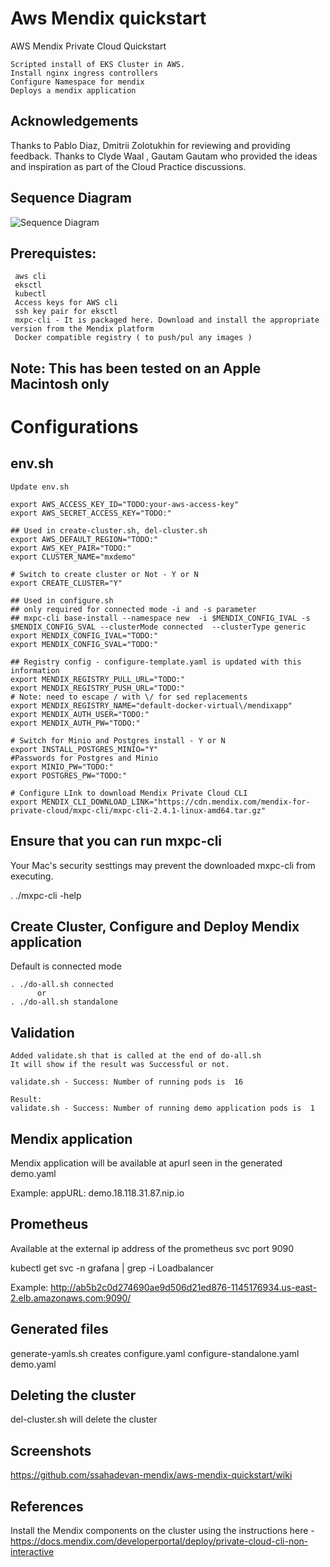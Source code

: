 # Aws Mendix quickstart
 AWS Mendix Private Cloud Quickstart

    Scripted install of EKS Cluster in AWS.
    Install nginx ingress controllers
    Configure Namespace for mendix
    Deploys a mendix application


## Acknowledgements

   Thanks to Pablo Diaz, Dmitrii Zolotukhin for reviewing and providing feedback.
   Thanks to Clyde Waal , Gautam Gautam who provided the ideas and inspiration as part of the Cloud Practice discussions.

## Sequence Diagram

![Sequence Diagram](/images/sequence.png)

## Prerequistes:

     aws cli
     eksctl
     kubectl
     Access keys for AWS cli
     ssh key pair for eksctl
     mxpc-cli - It is packaged here. Download and install the appropriate version from the Mendix platform
     Docker compatible registry ( to push/pul any images )

## Note: This has been tested on an Apple Macintosh only

# Configurations

## env.sh

    Update env.sh

    export AWS_ACCESS_KEY_ID="TODO:your-aws-access-key"
    export AWS_SECRET_ACCESS_KEY="TODO:"

    ## Used in create-cluster.sh, del-cluster.sh
    export AWS_DEFAULT_REGION="TODO:"
    export AWS_KEY_PAIR="TODO:"
    export CLUSTER_NAME="mxdemo"

    # Switch to create cluster or Not - Y or N
    export CREATE_CLUSTER="Y"

    ## Used in configure.sh
    ## only required for connected mode -i and -s parameter
    ## mxpc-cli base-install --namespace new  -i $MENDIX_CONFIG_IVAL -s $MENDIX_CONFIG_SVAL --clusterMode connected  --clusterType generic
    export MENDIX_CONFIG_IVAL="TODO:"
    export MENDIX_CONFIG_SVAL="TODO:"

    ## Registry config - configure-template.yaml is updated with this information
    export MENDIX_REGISTRY_PULL_URL="TODO:"
    export MENDIX_REGISTRY_PUSH_URL="TODO:"
    # Note: need to escape / with \/ for sed replacements
    export MENDIX_REGISTRY_NAME="default-docker-virtual\/mendixapp"
    export MENDIX_AUTH_USER="TODO:"
    export MENDIX_AUTH_PW="TODO:"

    # Switch for Minio and Postgres install - Y or N
    export INSTALL_POSTGRES_MINIO="Y"
    #Passwords for Postgres and Minio
    export MINIO_PW="TODO:"
    export POSTGRES_PW="TODO:"

    # Configure LInk to download Mendix Private Cloud CLI
    export MENDIX_CLI_DOWNLOAD_LINK="https://cdn.mendix.com/mendix-for-private-cloud/mxpc-cli/mxpc-cli-2.4.1-linux-amd64.tar.gz"


## Ensure that you can run mxpc-cli
   Your Mac's security sesttings may prevent the downloaded mxpc-cli from executing.

   . ./mxpc-cli -help

## Create Cluster, Configure and Deploy Mendix application

Default is connected mode

    . ./do-all.sh connected
          or
    . ./do-all.sh standalone


## Validation

    Added validate.sh that is called at the end of do-all.sh
    It will show if the result was Successful or not.

    validate.sh - Success: Number of running pods is  16

    Result:
    validate.sh - Success: Number of running demo application pods is  1


## Mendix application
  Mendix application will be available at apurl seen in the generated demo.yaml

  Example:
  appURL: demo.18.118.31.87.nip.io        

## Prometheus
   Available at the external ip address of the prometheus svc port 9090

   kubectl get svc -n grafana | grep -i Loadbalancer

   Example:
   http://ab5b2c0d274690ae9d506d21ed876-1145176934.us-east-2.elb.amazonaws.com:9090/


## Generated files

  generate-yamls.sh creates
      configure.yaml
      configure-standalone.yaml
      demo.yaml


## Deleting the cluster

   del-cluster.sh will delete the cluster

## Screenshots

   https://github.com/ssahadevan-mendix/aws-mendix-quickstart/wiki


## References
Install the Mendix components on the cluster using the instructions here - https://docs.mendix.com/developerportal/deploy/private-cloud-cli-non-interactive
